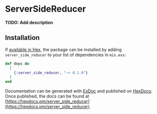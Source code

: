# ServerSideReducer

**TODO: Add description**

## Installation

If [available in Hex](https://hex.pm/docs/publish), the package can be installed
by adding `server_side_reducer` to your list of dependencies in `mix.exs`:

```elixir
def deps do
  [
    {:server_side_reducer, "~> 0.1.0"}
  ]
end
```

Documentation can be generated with [ExDoc](https://github.com/elixir-lang/ex_doc)
and published on [HexDocs](https://hexdocs.pm). Once published, the docs can
be found at [https://hexdocs.pm/server_side_reducer](https://hexdocs.pm/server_side_reducer).

